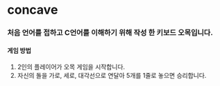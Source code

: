 # concave

### 처음 언어를 접하고 C언어를 이해하기 위해 작성 한 키보드 오목입니다.

#### 게임 방법
1. 2인의 플레이어가 오목 게임을 시작합니다.  
2. 자신의 돌을 가로, 세로, 대각선으로 연달아 5개를 1줄로 놓으면 
승리합니다.  
